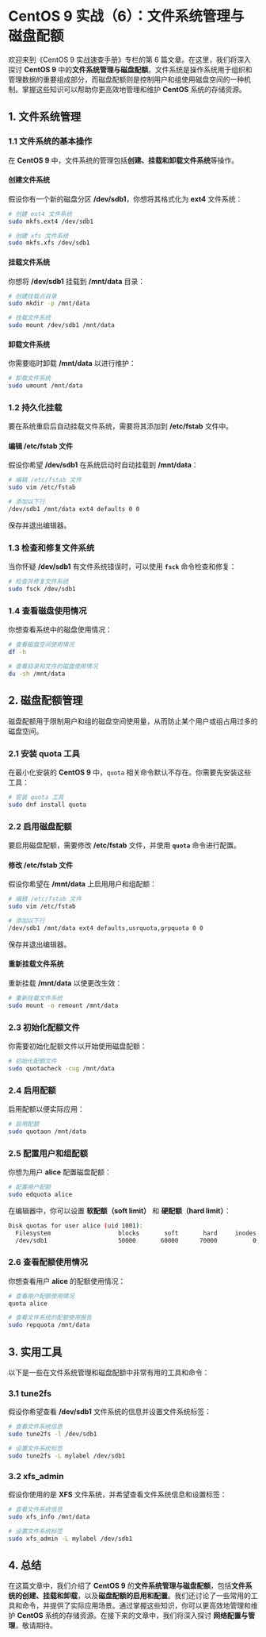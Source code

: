 # CentOS 9 实战（6）：文件系统管理与磁盘配额

欢迎来到《CentOS 9 实战速查手册》专栏的第 6 篇文章。在这里，我们将深入探讨 **CentOS 9** 中的**文件系统管理与磁盘配额**。文件系统是操作系统用于组织和管理数据的重要组成部分，而磁盘配额则是控制用户和组使用磁盘空间的一种机制。掌握这些知识可以帮助你更高效地管理和维护 **CentOS** 系统的存储资源。

## 1. 文件系统管理

### 1.1 文件系统的基本操作

在 **CentOS 9** 中，文件系统的管理包括**创建、挂载和卸载文件系统**等操作。

#### 创建文件系统

假设你有一个新的磁盘分区 **/dev/sdb1**，你想将其格式化为 **ext4** 文件系统：

```sh
# 创建 ext4 文件系统
sudo mkfs.ext4 /dev/sdb1

# 创建 xfs 文件系统
sudo mkfs.xfs /dev/sdb1
```

#### 挂载文件系统

你想将 **/dev/sdb1** 挂载到 **/mnt/data** 目录：

```sh
# 创建挂载点目录
sudo mkdir -p /mnt/data

# 挂载文件系统
sudo mount /dev/sdb1 /mnt/data
```

#### 卸载文件系统

你需要临时卸载 **/mnt/data** 以进行维护：

```sh
# 卸载文件系统
sudo umount /mnt/data
```

### 1.2 持久化挂载

要在系统重启后自动挂载文件系统，需要将其添加到 **/etc/fstab** 文件中。

#### 编辑 /etc/fstab 文件

假设你希望 **/dev/sdb1** 在系统启动时自动挂载到 **/mnt/data**：

```sh
# 编辑 /etc/fstab 文件
sudo vim /etc/fstab

# 添加以下行
/dev/sdb1 /mnt/data ext4 defaults 0 0
```

保存并退出编辑器。

### 1.3 检查和修复文件系统

当你怀疑 **/dev/sdb1** 有文件系统错误时，可以使用 **`fsck`** 命令检查和修复：

```sh
# 检查并修复文件系统
sudo fsck /dev/sdb1
```

### 1.4 查看磁盘使用情况

你想查看系统中的磁盘使用情况：

```sh
# 查看磁盘空间使用情况
df -h

# 查看目录和文件的磁盘使用情况
du -sh /mnt/data
```

## 2. 磁盘配额管理

磁盘配额用于限制用户和组的磁盘空间使用量，从而防止某个用户或组占用过多的磁盘空间。

### 2.1 安装 quota 工具

在最小化安装的 **CentOS 9** 中，`quota` 相关命令默认不存在。你需要先安装这些工具：

```sh
# 安装 quota 工具
sudo dnf install quota
```

### 2.2 启用磁盘配额

要启用磁盘配额，需要修改 **/etc/fstab** 文件，并使用 **`quota`** 命令进行配置。

#### 修改 /etc/fstab 文件

假设你希望在 **/mnt/data** 上启用用户和组配额：

```sh
# 编辑 /etc/fstab 文件
sudo vim /etc/fstab

# 添加以下行
/dev/sdb1 /mnt/data ext4 defaults,usrquota,grpquota 0 0
```

保存并退出编辑器。

#### 重新挂载文件系统

重新挂载 **/mnt/data** 以使更改生效：

```sh
# 重新挂载文件系统
sudo mount -o remount /mnt/data
```

### 2.3 初始化配额文件

你需要初始化配额文件以开始使用磁盘配额：

```sh
# 初始化配额文件
sudo quotacheck -cug /mnt/data
```

### 2.4 启用配额

启用配额以便实际应用：

```sh
# 启用配额
sudo quotaon /mnt/data
```

### 2.5 配置用户和组配额

你想为用户 **alice** 配置磁盘配额：

```sh
# 配置用户配额
sudo edquota alice
```

在编辑器中，你可以设置 **软配额（soft limit）** 和 **硬配额（hard limit）**：

```sh
Disk quotas for user alice (uid 1001):
  Filesystem                   blocks       soft       hard     inodes     soft     hard
  /dev/sdb1                    50000       60000      70000          0        0        0
```

### 2.6 查看配额使用情况

你想查看用户 **alice** 的配额使用情况：

```sh
# 查看用户配额使用情况
quota alice

# 查看文件系统的配额使用报告
sudo repquota /mnt/data
```

## 3. 实用工具

以下是一些在文件系统管理和磁盘配额中非常有用的工具和命令：

### 3.1 tune2fs

假设你希望查看 **/dev/sdb1** 文件系统的信息并设置文件系统标签：

```sh
# 查看文件系统信息
sudo tune2fs -l /dev/sdb1

# 设置文件系统标签
sudo tune2fs -L mylabel /dev/sdb1
```

### 3.2 xfs_admin

假设你使用的是 **XFS** 文件系统，并希望查看文件系统信息和设置标签：

```sh
# 查看文件系统信息
sudo xfs_info /mnt/data

# 设置文件系统标签
sudo xfs_admin -L mylabel /dev/sdb1
```

## 4. 总结

在这篇文章中，我们介绍了 **CentOS 9** 的**文件系统管理与磁盘配额**，包括**文件系统的创建、挂载和卸载**，以及**磁盘配额的启用和配置**。我们还讨论了一些常用的工具和命令，并提供了实际应用场景。通过掌握这些知识，你可以更高效地管理和维护 **CentOS** 系统的存储资源。在接下来的文章中，我们将深入探讨 **网络配置与管理**，敬请期待。
